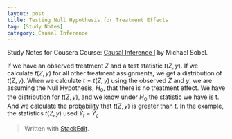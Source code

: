 ```yaml
---
layout: post
title: Testing Null Hypothesis for Treatment Effects
tag: [Study Notes]
category: Causal Inference
---
```


Study Notes for Cousera Course: [Causal Inference I]([https://www.coursera.org/learn/causal-inference](https://www.coursera.org/learn/causal-inference)) by Michael Sobel.

If we have an observed treatment $Z$ and a test statistic $t(Z, y)$. If we calculate $t(Z, y)$ for all other treatment assignments, we get a distribution of $t(Z, y)$. When we calculate $t = t(Z, y)$ using the observed $Z$ and $y$, we are assuming the Null Hypothesis, $H_0$, that there is no treatment effect. We have the distribution for $t(Z, y)$, and we know under $H_0$ the statistic we have is t. And we calculate the probability that $t(Z, y)$ is greater than t. In the example, the statistics $t(Z, y)$ used $\bar{Y}_t - \bar{Y}_c$ 



> Written with [StackEdit](https://stackedit.io/).
<!--stackedit_data:
eyJoaXN0b3J5IjpbLTExMTY4OTk1NiwtMjA2OTcwODU0NV19
-->